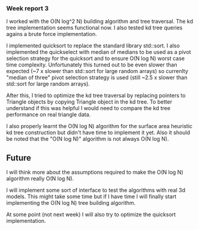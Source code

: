 ### Week report 3

I worked with the O(N log^2 N) building algorithm and tree traversal.
The kd tree implementation seems functional now. I also tested
kd tree queries agains a brute force implementation. 

I implemented quicksort to replace the standard library std::sort.
I also implemented the quickselect with median of medians to be used
as a pivot selection strategy for the quicksort and to ensure
O(N log N) worst case time complexity. Unfortunately this turned
out to be even slower than expected (~7 x slower than std::sort for large
random arrays) so
currenlty "median of three" pivot selection strategy is used
(still ~2.5 x slower than std::sort for large random arrays).

After this, I tried to optimize the kd tree traversal by replacing pointers
to Triangle objects by copying Triangle object in the kd tree. To better
understand if this was helpful I would need to compare the kd tree
performance on real triangle data.

I also properly learnt the O(N log N) algorithm for the surface area heuristic kd tree
construction but didn't have time to implement it yet. 
Also it should be noted that the "O(N log N)" algorithm is
not always O(N log N).

## Future

I will think more about the assumptions required to make the
O(N log N) algorithm really O(N log N).

I will implement some sort of interface to test the algorithms with 
real 3d models. This might take some time but if I have time I will finally start
implementing the O(N log N) tree building algorithm.

At some point (not next week) I will also try to optimize the quicksort implementation.
